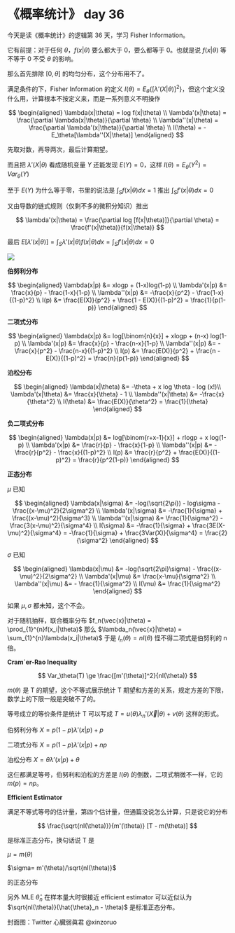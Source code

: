 # 《概率统计》 day 36

今天是读《概率统计》的逻辑第 36 天，学习 Fisher Information。

它有前提：对于任何 $\theta$，$f(x|\theta)$ 要么都大于 0，要么都等于 0。也就是说 $f(x|\theta)$ 等不等于 0 不受 $\theta$ 的影响。

那么首先排除 $[0, \theta]$ 的均匀分布，这个分布用不了。

满足条件的下，Fisher Information 的定义 $I(\theta) = E_\theta\{[\lambda'(X|\theta)]^2\}$，但这个定义没什么用，计算根本不按定义来，而是一系列意义不明操作

$$
\begin{aligned}
\lambda(x|\theta) = log f(x|\theta) \\
\lambda'(x|\theta) = \frac{\partial \lambda(x|\theta)}{\partial \theta} \\
\lambda''(x|\theta) = \frac{\partial \lambda'(x|\theta)}{\partial \theta} \\
I(\theta) = - E_\theta[\lambda''(X|\theta)]
\end{aligned}
$$

先取对数，再导两次，最后计算期望。

而且把 $\lambda'(X|\theta)$ 看成随机变量 $Y$ 还能发现 $E(Y) = 0$，这样 $I(\theta) = E_\theta(Y^2) = Var_\theta(Y)$

至于 $E(Y)$ 为什么等于零，书里的说法是 $\int_Sf(x|\theta)dx = 1$ 推出 $\int_Sf'(x|\theta)dx = 0$

又由导数的链式规则（仅剩不多的微积分知识）推出

$$
\lambda'(x|\theta) = \frac{\partial log [f(x|\theta)]}{\partial \theta} = \frac{f'(x|\theta)}{f(x|\theta)}
$$

最后 $E[\lambda'(x|\theta)] = \int_S \lambda'(x|\theta) f(x|\theta)dx = \int_S f'(x|\theta) dx = 0$

![](https://files.mdnice.com/user/18103/5e41b4a3-6ef9-43b6-8789-edc802de34f2.jpg)

**伯努利分布**

$$
\begin{aligned}
\lambda(x|p) &= xlogp + (1-x)log(1-p) \\
\lambda'(x|p) &= \frac{x}{p} - \frac{1-x}{1-p} \\
\lambda''(x|p) &= -\frac{x}{p^2} - \frac{1-x}{(1-p)^2} \\
I(p) &= \frac{E(X)}{p^2} + \frac{1 - E(X)}{(1-p)^2} = \frac{1}{p(1-p)}
\end{aligned}
$$

<!-- 方差的倒数 -->

**二项式分布**

$$
\begin{aligned}
\lambda(x|p) &= log[\binom{n}{x}] + xlogp + (n-x) log(1-p) \\
\lambda'(x|p) &= \frac{x}{p} - \frac{n-x}{1-p} \\
\lambda''(x|p) &= -\frac{x}{p^2} - \frac{n-x}{(1-p)^2} \\
I(p) &=  \frac{E(X)}{p^2} + \frac{n - E(X)}{(1-p)^2} = \frac{n}{p(1-p)}
\end{aligned}
$$

<!-- 伯努利的 n 倍 -->

**泊松分布**

$$
\begin{aligned}
\lambda(x|\theta) &= -\theta + x log \theta - log (x!)\\
\lambda'(x|\theta) &= \frac{x}{\theta} - 1 \\
\lambda''(x|\theta) &= -\frac{x}{\theta^2} \\
I(\theta) &= \frac{E(X)}{\theta^2} = \frac{1}{\theta}
\end{aligned}
$$

<!-- 方差的倒数 -->

**负二项式分布**

$$
\begin{aligned}
\lambda(x|p) &= log[\binom{r+x-1}{x}] + rlogp + x log(1-p) \\
\lambda'(x|p) &= \frac{r}{p} - \frac{x}{1-p} \\
\lambda''(x|p) &= - \frac{r}{p^2} - \frac{x}{(1-p)^2} \\
I(p) &= \frac{r}{p^2} + \frac{E(X)}{(1-p)^2} = \frac{r}{p^2(1-p)}
\end{aligned}
$$

**正态分布**

$\mu$ 已知

$$
\begin{aligned}
\lambda(x|\sigma) &= -log(\sqrt{2\pi}) - log\sigma - \frac{(x-\mu)^2}{2\sigma^2} \\
\lambda'(x|\sigma) &= -\frac{1}{\sigma} + \frac{(x-\mu)^2}{\sigma^3} \\
\lambda''(x|\sigma) &= \frac{1}{\sigma^2} - \frac{3(x-\mu)^2}{\sigma^4} \\
I(\sigma) &= -\frac{1}{\sigma} + \frac{3E(X-\mu)^2}{\sigma^4} = -\frac{1}{\sigma} + \frac{3Var(X)}{\sigma^4} = \frac{2}{\sigma^2}
\end{aligned}
$$

$\sigma$ 已知

$$
\begin{aligned}
\lambda(x|\mu) &= -log(\sqrt{2\pi}\sigma) - \frac{(x-\mu)^2}{2\sigma^2} \\
\lambda'(x|\mu) &= \frac{x-\mu}{\sigma^2} \\
\lambda''(x|\mu) &= - \frac{1}{\sigma^2} \\
I(\mu) &= \frac{1}{\sigma^2}
\end{aligned}
$$

<!-- 不管哪个已知，咋最后都和 $\sigma$ 有关，好神奇。至于  -->

如果 $\mu, \sigma$ 都未知，这个不会。

对于随机抽样，联合概率分布 $f_n(\vec{x}|\theta) = \prod_{1}^{n}f(x_i|\theta)$ 那么 $\lambda_n(\vec{x}|\theta) = \sum_{1}^{n}\lambda(x_i|\theta)$ 于是 $I_n(\theta) = nI(\theta)$ 怪不得二项式是伯努利的 n 倍。

**Cram´er-Rao Inequality**

$$
Var_\theta(T) \ge \frac{[m'(\theta)]^2}{nI(\theta)}
$$

$m(\theta)$ 是 T 的期望，这个不等式展示统计 T 期望和方差的关系，规定方差的下限，数学上的下限一般是突破不了的。

等号成立的等价条件是统计 T 可以写成 $T = u(\theta)\lambda_n'(\vec{X}|\theta) + v(\theta)$ 这样的形式。

伯努利分布 $X = p(1-p)\lambda'(x|p) + p$

二项式分布 $X = p(1-p)\lambda'(x|p) + np$

泊松分布 $X = \theta \lambda'(x|p) + \theta$

这仨都满足等号，伯努利和泊松的方差是 $I(\theta)$ 的倒数，二项式稍微不一样，它的 $m(p) = np$。

<!-- 注：上面几个是我手算的，我相信定理，但不相信自己，可能有算错的。 -->

**Efficient Estimator**

满足不等式等号的估计量，第四个估计量，但通篇没说怎么计算，只是说它的分布

$$
\frac{\sqrt{nI(\theta)}}{m'(\theta)} [T - m(\theta)]
$$

是标准正态分布，换句话说 T 是

$\mu = m(\theta)$

$\sigma= m'(\theta)/\sqrt{nI(\theta)}$

的正态分布

另外 MLE $\hat{\theta}_n$ 在样本量大时很接近 efficient estimator 可以近似认为 $\sqrt{nI(\theta)}(\hat{\theta}_n - \theta)$ 是标准正态分布。

封面图：Twitter 心臓弱眞君 @xinzoruo